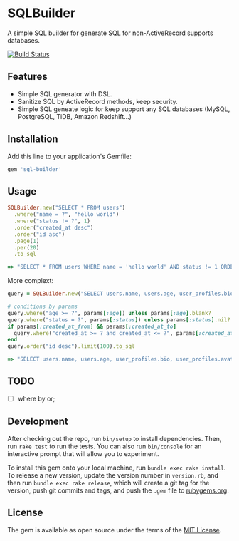 # SQLBuilder

A simple SQL builder for generate SQL for non-ActiveRecord supports databases.

[![Build Status](https://travis-ci.org/huacnlee/sql-builder.svg?branch=master)](https://travis-ci.org/huacnlee/sql-builder)

## Features

- Simple SQL generator with DSL.
- Sanitize SQL by ActiveRecord methods, keep security.
- Simple SQL geneate logic for keep support any SQL databases (MySQL, PostgreSQL, TiDB, Amazon Redshift...)

## Installation

Add this line to your application's Gemfile:

```ruby
gem 'sql-builder'
```

## Usage

```rb
SQLBuilder.new("SELECT * FROM users")
  .where("name = ?", "hello world")
  .where("status != ?", 1)
  .order("created_at desc")
  .order("id asc")
  .page(1)
  .per(20)
  .to_sql

=> "SELECT * FROM users WHERE name = 'hello world' AND status != 1 ORDER BY created_at desc, id asc LIMIT 20 OFFSET 0"
```

More complext:

```rb
query = SQLBuilder.new("SELECT users.name, users.age, user_profiles.bio, user_profiles.avatar FROM users INNER JOIN user_profiles ON users.id = user_profiles.user_id")

# conditions by params
query.where("age >= ?", params[:age]) unless params[:age].blank?
query.where("status = ?", params[:status]) unless params[:status].nil?
if params[:created_at_from] && params[:created_at_to]
  query.where("created_at >= ? and created_at <= ?", params[:created_at_from], params[:created_at_to])
end
query.order("id desc").limit(100).to_sql

=> "SELECT users.name, users.age, user_profiles.bio, user_profiles.avatar FROM users INNER JOIN user_profiles ON users.id = user_profiles.user_id WHERE age >= 18 AND status = 3 AND created_at >= '2020-01-03 10:54:08 +0800' and created_at <= '2020-01-03 10:54:08 +0800' ORDER BY id desc LIMIT 100 OFFSET 0"
```

## TODO

- [ ] where by or;

## Development

After checking out the repo, run `bin/setup` to install dependencies. Then, run `rake test` to run the tests. You can also run `bin/console` for an interactive prompt that will allow you to experiment.

To install this gem onto your local machine, run `bundle exec rake install`. To release a new version, update the version number in `version.rb`, and then run `bundle exec rake release`, which will create a git tag for the version, push git commits and tags, and push the `.gem` file to [rubygems.org](https://rubygems.org).

## License

The gem is available as open source under the terms of the [MIT License](https://opensource.org/licenses/MIT).
